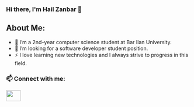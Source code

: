 ### Hi there, I'm Hail Zanbar 👋

## About Me:

- 🌱 I’m a 2nd-year computer science student at Bar Ilan University.
- 🔭 I’m looking for a software developer student position.
- ⚡ I love learning new technologies and I always strive to progress in this field.

### 📫 Connect with me:
<p align="left">
<a href="https://www.linkedin.com/in/hail-zanbar" target="blank"><img align="center" src="https://cdn.jsdelivr.net/npm/simple-icons@3.0.1/icons/linkedin.svg" alt="" height="30" width="40" /></a>
</p>
